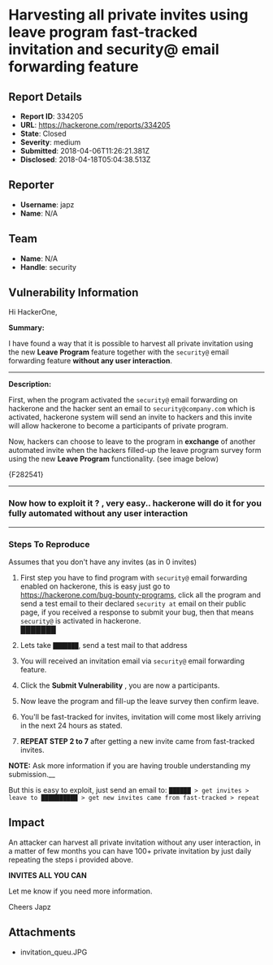 # Harvesting all private invites using leave program fast-tracked invitation and security@ email forwarding feature

## Report Details
- **Report ID**: 334205
- **URL**: https://hackerone.com/reports/334205
- **State**: Closed
- **Severity**: medium
- **Submitted**: 2018-04-06T11:26:21.381Z
- **Disclosed**: 2018-04-18T05:04:38.513Z

## Reporter
- **Username**: japz
- **Name**: N/A

## Team
- **Name**: N/A
- **Handle**: security

## Vulnerability Information
Hi HackerOne,

**Summary:**

I have found a way that it is possible to harvest all private invitation using the new __Leave Program__ feature together with the `security@` email forwarding feature __without any user interaction__.

---

**Description:**

First, when the program activated the `security@` email forwarding on hackerone and the hacker sent an email to `security@company.com` which is activated, hackerone system will send an invite to hackers and this invite will allow hackerone to become a participants of private program.

Now, hackers can choose to leave to the program in __exchange__ of another automated invite when the hackers filled-up the leave program survey form using the new __Leave Program__ functionality. (see image below)

{F282541}


---
### Now how to exploit it ? , very easy.. hackerone will do it for you fully automated without any user interaction
---

### Steps To Reproduce

Assumes that you don't have any invites (as in 0 invites)

  1. First step you have to find program with `security@` email forwarding enabled on hackerone, this is easy just go to https://hackerone.com/bug-bounty-programs, click all the program and send a test email to their declared `security at` email on their public page, if you received a response to submit your bug, then that means `security@` is activated in hackerone.  
███████

  2. Lets take `███████`, send a test mail to that address
  3. You will received an invitation email via `security@` email forwarding feature.
  4. Click the __Submit Vulnerability__ , you are now a participants.
  5. Now leave the program and fill-up the leave survey then confirm leave.
  7. You'll be fast-tracked for invites, invitation will come most likely arriving in the next 24 hours as stated.
  8. __REPEAT STEP 2 to 7__ after getting a new invite came from fast-tracked invites.

__NOTE:__ Ask more information if you are having trouble understanding my submission.__

But this is easy to exploit, just send an email to: `██████ > get invites > leave to ██████████ > get new invites came from fast-tracked > repeat`

## Impact

An attacker can harvest all private invitation without any user interaction, in a matter of few months you can have 100+ private invitation by just daily repeating the steps i provided above.

__INVITES ALL YOU CAN__

Let me know if you need more information.

Cheers
Japz

## Attachments
- invitation_queu.JPG
